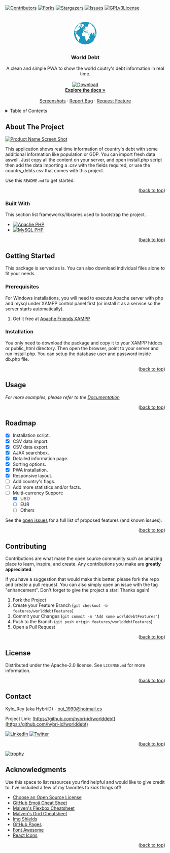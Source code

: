 <!-- PROJECT SHIELDS -->
<!--
*** I'm using markdown "reference style" links for readability.
*** Reference links are enclosed in brackets [ ] instead of parentheses ( ).
*** See the bottom of this document for the declaration of the reference variables
*** for contributors-url, forks-url, etc. This is an optional, concise syntax you may use.
*** https://www.markdownguide.org/basic-syntax/#reference-style-links
-->
[![Contributors][contributors-shield]][contributors-url]
[![Forks][forks-shield]][forks-url]
[![Stargazers][stars-shield]][stars-url]
[![Issues][issues-shield]][issues-url]
[![GPLv3License][license-shield]][license-url]

<!-- PROJECT LOGO -->
<br />
<div align="center">
  <a href="https://github.com/hybri-id/worlddebt">
    <img src="img/favicon.svg" alt="Logo" width="80" height="80">
  </a>

  <h3 align="center">World Debt</h3>

  <p align="center">
    A clean and simple PWA to show the world coutry's debt information in real time.
    <br />
    <a target="_blank" href="https://github.com/hybri-id/worlddebt/archive/refs/heads/main.zip">
    <br />
    <img src="https://img.shields.io/badge/DOWNLOAD-blue" alt="Download" width="190" height="60">
    </a>
    <br />
    <a href="https://github.com/hybri-id/"><strong>Explore the docs »</strong></a>
    <br />
    <br />
    <a href="https://github.com/hybri-id/worlddebt/tree/main/assets/images">Screenshots</a>
    ·
    <a href="https://github.com/hybri-id/worlddebt/issues">Report Bug</a>
    ·
    <a href="https://github.com/hybri-id/worlddebt/issues">Request Feature</a>
  </p>
</div>



<!-- TABLE OF CONTENTS -->
<details>
  <summary>Table of Contents</summary>
  <ol>
    <li>
      <a href="#about-the-project">About The Project</a>
      <ul>
        <li><a href="#built-with">Built With</a></li>
      </ul>
    </li>
    <li>
      <a href="#getting-started">Getting Started</a>
      <ul>
        <li><a href="#prerequisites">Prerequisites</a></li>
        <li><a href="#installation">Installation</a></li>
      </ul>
    </li>
    <li><a href="#usage">Usage</a></li>
    <li><a href="#roadmap">Roadmap</a></li>
    <li><a href="#contributing">Contributing</a></li>
    <li><a href="#license">License</a></li>
    <li><a href="#contact">Contact</a></li>
    <li><a href="#acknowledgments">Acknowledgments</a></li>
  </ol>
</details>



<!-- ABOUT THE PROJECT -->
## About The Project

[![Product Name Screen Shot][product-screenshot]](https://github.com/hybri-id/worlddebt/tree/main/images)

This application shows real time information of country's debt with some additional information like population or GDP.
You can import fresh data aswell. 
Just copy all the content on your server, and open install.php script then add the data importing a .csv with the fields required, or use the country_debts.csv that comes with this project.

Use this `README.md` to get started.

<p align="right">(<a href="#readme-top">back to top</a>)</p>



### Built With

This section list frameworks/libraries used to bootstrap the project.

* [![Apache PHP][PHP-shield]][PHP-url]
* [![MySQL PHP][MySQL-shield]][MySQL-url]

<p align="right">(<a href="#readme-top">back to top</a>)</p>


<!-- GETTING STARTED -->
## Getting Started

This package is served as is. You can also download individual files alone to fit your needs.

### Prerequisites

For Windows installations, you will need to execute Apache server with php and mysql under XAMPP control panel first (or install it as a service so the server starts automatically).

1. Get it free at [Apache Friends XAMPP](https://www.apachefriends.org/es/index.html)

### Installation

You only need to download the package and copy it to your XAMPP htdocs or public_html directory. Then open the browser, point to your server and run install.php. You can setup the database user and password inside db.php file.

<p align="right">(<a href="#readme-top">back to top</a>)</p>



<!-- USAGE EXAMPLES -->
## Usage

_For more examples, please refer to the [Documentation]()_

<p align="right">(<a href="#readme-top">back to top</a>)</p>

<!-- ROADMAP -->
## Roadmap

- [x] Installation script.
- [x] CSV data import.
- [x] CSV data export.
- [x] AJAX searchbox.
- [x] Detailed information page.
- [x] Sorting options.
- [x] PWA installation.
- [x] Responsive layout.
- [ ] Add country's flags.
- [ ] Add more statistics and/or facts.
- [ ] Multi-currency Support:
    - [x] USD
    - [ ] EUR
    - [ ] Others

See the [open issues](https://github.com/hybri-id/worlddebt/issues) for a full list of proposed features (and known issues).

<p align="right">(<a href="#readme-top">back to top</a>)</p>



<!-- CONTRIBUTING -->
## Contributing

Contributions are what make the open source community such an amazing place to learn, inspire, and create. Any contributions you make are **greatly appreciated**.

If you have a suggestion that would make this better, please fork the repo and create a pull request. You can also simply open an issue with the tag "enhancement".
Don't forget to give the project a star! Thanks again!

1. Fork the Project
2. Create your Feature Branch (`git checkout -b features/worlddebtFeatures`)
3. Commit your Changes (`git commit -m 'Add some worlddebtFeatures'`)
4. Push to the Branch (`git push origin features/worlddebtFeatures`)
5. Open a Pull Request

<p align="right">(<a href="#readme-top">back to top</a>)</p>



<!-- LICENSE -->
## License

Distributed under the Apache-2.0 license. See `LICENSE.md` for more information.

<p align="right">(<a href="#readme-top">back to top</a>)</p>



<!-- CONTACT -->
## Contact

Kylo_Rey (aka HybriiD)  - out_1990@hotmail.es

Project Link: [https://github.com/hybri-id/worlddebt](https://github.com/hybri-id/worlddebt)

[![LinkedIn][linkedin-shield]][linkedin-url]  [![Twitter][Twitter-shield]][Twitter-url]

<p align="right">(<a href="#readme-top">back to top</a>)</p>

[![trophy](https://github-profile-trophy.vercel.app/?username=hybri-id&theme=darkhub&no-frame=true)](https://github.com/hybri-id)


<!-- ACKNOWLEDGMENTS -->
## Acknowledgments

Use this space to list resources you find helpful and would like to give credit to. I've included a few of my favorites to kick things off!

* [Choose an Open Source License](https://choosealicense.com)
* [GitHub Emoji Cheat Sheet](https://www.webpagefx.com/tools/emoji-cheat-sheet)
* [Malven's Flexbox Cheatsheet](https://flexbox.malven.co/)
* [Malven's Grid Cheatsheet](https://grid.malven.co/)
* [Img Shields](https://shields.io)
* [GitHub Pages](https://pages.github.com)
* [Font Awesome](https://fontawesome.com)
* [React Icons](https://react-icons.github.io/react-icons/search)

<p align="right">(<a href="#readme-top">back to top</a>)</p>



<!-- MARKDOWN LINKS & IMAGES -->
<!-- https://www.markdownguide.org/basic-syntax/#reference-style-links -->
[contributors-shield]: https://img.shields.io/github/contributors/hybri-id/worlddebt.svg?style=for-the-badge
[contributors-url]: https://github.com/hybri-id/worlddebt/graphs/contributors
[forks-shield]: https://img.shields.io/github/forks/hybri-id/worlddebt.svg?style=for-the-badge
[forks-url]: https://github.com/hybri-id/worlddebt/network/members
[stars-shield]: https://img.shields.io/github/stars/hybri-id/worlddebt.svg?style=for-the-badge
[stars-url]: https://github.com/hybri-id/worlddebt/stargazers
[issues-shield]: https://img.shields.io/github/issues/hybri-id/worlddebt.svg?style=for-the-badge
[issues-url]: https://github.com/hybri-id/worlddebt/issues
[license-shield]: https://img.shields.io/github/license/hybri-id/worlddebt.svg?style=for-the-badge
[license-url]: https://github.com/hybri-id/worlddebt/blob/master/LICENSE.md
[linkedin-shield]: https://img.shields.io/badge/-LinkedIn-black.svg?style=for-the-badge&logo=linkedin&colorB=555
[linkedin-url]: https://es.linkedin.com/in/xaviouteiral
[Twitter-shield]: https://img.shields.io/badge/-Twitter-black.svg?style=for-the-badge&logo=linkedin&colorB=3398FF
[Twitter-url]: https://twitter.com/
[product-screenshot]: assets/images/screenshot.png
[PHP-shield]: https://img.shields.io/badge/PHP-777BB4?style=for-the-badge&logo=php&logoColor=white
[PHP-url]: https://www.php.net/
[MySQL-shield]: https://img.shields.io/badge/MySQL-4479A1?style=for-the-badge&logo=mysql&logoColor=white
[MySQL-url]: https://www.mysql.com/
[Colorlib-shield]: https://img.shields.io/badge/Colorlib-9779A1?style=for-the-badge&logo=template&logoColor=white
[Colorlib-url]: https://colorlib.com/wp/
[Bootstrap-shield]: https://img.shields.io/badge/Bootstrap-7952B3?style=for-the-badge&logo=bootstrap&logoColor=white
[Bootstrap-url]: https://getbootstrap.com/
[jQuery-shield]: https://img.shields.io/badge/jQuery-0769AD?style=for-the-badge&logo=jquery&logoColor=white
[jQuery-url]: https://jquery.com/
[Parsley-shield]: https://img.shields.io/badge/Parsley-FFFF00?style=for-the-badge
[Parsley-url]: http://parsleyjs.org
[Summernote-shield]: https://img.shields.io/badge/Summernote-33FF98?style=for-the-badge
[Summernote-url]: https://summernote.org
[Slimscroll-shield]: https://img.shields.io/badge/Slimscroll-FF9833?style=for-the-badge
[Slimscroll-url]: https://github.com/rochal/jQuery-slimScroll
[c3charts-shield]: https://img.shields.io/badge/c3charts-B2B2B2?style=for-the-badge
[c3charts-url]: http://c3js.org/
[Chartist-shield]: https://img.shields.io/badge/Chartist-66FFFF?style=for-the-badge
[Chartist-url]: https://raw.githubusercontent.com/gionkunz/chartist-js/
[Morris-shield]: https://img.shields.io/badge/Morris-FF66FF?style=for-the-badge
[Morris-url]: https://morrisjs.github.io/morris.js/
[Sparkline-shield]: https://img.shields.io/badge/Sparkline-B2FF66?style=for-the-badge
[Sparkline-url]: http://omnipotent.net/jquery.sparkline/
[Fontawesome-shield]: https://img.shields.io/badge/Fontawesome-3398FF?style=for-the-badge
[Fontawesome-url]: https://fontawesome.com/
[Material_icons-shield]: https://img.shields.io/badge/Material_icons-FF6666?style=for-the-badge
[Material_icons-url]: https://fonts.google.com/icons
[Themify_icons-shield]: https://img.shields.io/badge/Themify_icons-FFFF66?style=for-the-badge
[Themify_icons-url]: https://themify.me/themify-icons
[RealFaviconGenerator-shield]: https://img.shields.io/badge/RealFaviconGenerator-8A2BE2?style=for-the-badge
[RealFaviconGenerator-url]: https://realfavicongenerator.net/
[jqvmap-shield]: https://img.shields.io/badge/jqvmap-3398FF?style=for-the-badge
[jqvmap-url]: https://www.npmjs.com/package/jqvmap

